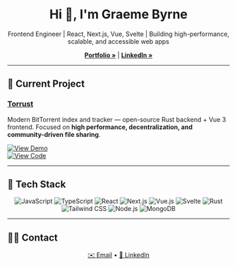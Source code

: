 <h1 align="center">Hi 👋, I'm Graeme Byrne</h1>
<p align="center">
Frontend Engineer | React, Next.js, Vue, Svelte | Building high-performance, scalable, and accessible web apps
</p>

<p align="center">
  <a href="https://www.graemebyrne.com/"><strong>Portfolio »</strong></a> |
  <a href="https://www.linkedin.com/in/graeme-byrne/"><strong>LinkedIn »</strong></a>
</p>

---

## 🔭 Current Project

### [Torrust](https://torrust.com/)
Modern BitTorrent index and tracker — open-source Rust backend + Vue 3 frontend. Focused on **high performance, decentralization, and community-driven file sharing**.  

[![View Demo](https://img.shields.io/badge/demo-live-blue?style=for-the-badge)](https://torrust.com/)  
[![View Code](https://img.shields.io/badge/code-GitHub-black?style=for-the-badge)](https://github.com/GraemeByrne/Torrust)

---

## 🌱 Tech Stack

<p align="center">
  <img alt="JavaScript" src="https://img.shields.io/badge/-JavaScript-F7DF1E?style=for-the-badge&logo=javascript&logoColor=black"/>
  <img alt="TypeScript" src="https://img.shields.io/badge/-TypeScript-3178C6?style=for-the-badge&logo=typescript&logoColor=white"/>
  <img alt="React" src="https://img.shields.io/badge/-React-61DAFB?style=for-the-badge&logo=react&logoColor=black"/>
  <img alt="Next.js" src="https://img.shields.io/badge/-Next.js-000000?style=for-the-badge&logo=next.js&logoColor=white"/>
  <img alt="Vue.js" src="https://img.shields.io/badge/-Vue.js-4FC08D?style=for-the-badge&logo=vue.js&logoColor=white"/>
  <img alt="Svelte" src="https://img.shields.io/badge/-Svelte-FF3E00?style=for-the-badge&logo=svelte&logoColor=white"/>
  <img alt="Rust" src="https://img.shields.io/badge/-Rust-000000?style=for-the-badge&logo=rust&logoColor=white"/>
  <img alt="Tailwind CSS" src="https://img.shields.io/badge/-Tailwind%20CSS-06B6D4?style=for-the-badge&logo=tailwind-css&logoColor=white"/>
  <img alt="Node.js" src="https://img.shields.io/badge/-Node.js-339933?style=for-the-badge&logo=node.js&logoColor=white"/>
  <img alt="MongoDB" src="https://img.shields.io/badge/-MongoDB-47A248?style=for-the-badge&logo=mongodb&logoColor=white"/>
</p>

---

## 👨‍💻 Contact

<p align="center">
  <a href="mailto:grmbrn89@gmail.com">✉️ Email</a> • 
  <a href="https://www.linkedin.com/in/graeme-byrne/">🔗 LinkedIn</a>
</p>
